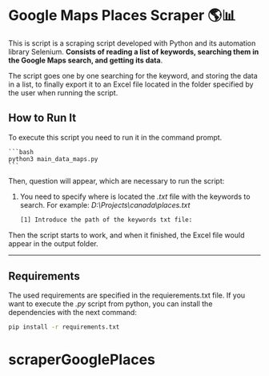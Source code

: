 # Google Maps Places Scraper 🌎📊

This is script is a scraping script developed with Python and its automation library Selenium. **Consists of reading a list of keywords, searching them in the Google Maps search, and getting its data**.

The script goes one by one searching for the keyword, and storing the data in a list, to finally export it to an Excel file located in the folder specified by the user when running the script.

## How to Run It

To execute this script you need to run it in the command prompt.

    ```bash
    python3 main_data_maps.py
    ```

Then, question will appear, which are necessary to run the script:


1. You need to specify where is located the *.txt* file with the keywords to search. For example: *D:\Projects\canada\places.txt*

    ```bash
    [1] Introduce the path of the keywords txt file:
    ```

Then the script starts to work, and when it finished, the Excel file would appear in the output folder.

---

## Requirements

The used requirements are specified in the requierements.txt file. If you want to execute the *.py* script from python, you can install the dependencies with the next command:

```bash
pip install -r requirements.txt
```

<!-- ## Contact

mazhar921345@gmail.com
whatsapp: +923414313217 -->

# scraperGooglePlaces
